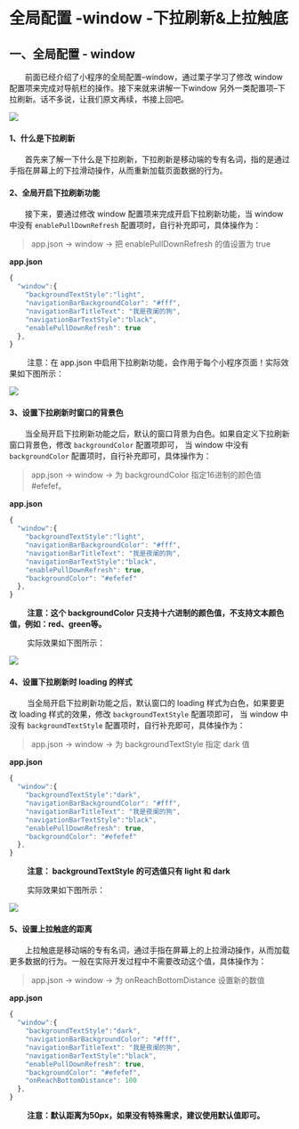# 全局配置 -window -下拉刷新&上拉触底

## 一、全局配置 - window

  前面已经介绍了小程序的全局配置–window，通过栗子学习了修改 window 配置项来完成对导航栏的操作。接下来就来讲解一下window 另外一类配置项–下拉刷新。话不多说，让我们原文再续，书接上回吧。



![](https://blogwnx-bucket.oss-cn-beijing.aliyuncs.com/img/c8bde1a1ee5e49b89554490a67e354bf.gif)

#### 1、什么是下拉刷新

  首先来了解一下什么是下拉刷新，下拉刷新是移动端的专有名词，指的是通过手指在屏幕上的下拉滑动操作，从而重新加载页面数据的行为。

#### 2、全局开启下拉刷新功能

  接下来，要通过修改 window 配置项来完成开启下拉刷新功能，当 window 中没有 `enablePullDownRefresh` 配置项时，自行补充即可，具体操作为：

> app.json -> window -> 把 enablePullDownRefresh 的值设置为 true

**app.json**

```javascript
{
  "window":{
    "backgroundTextStyle":"light",
    "navigationBarBackgroundColor": "#fff",
    "navigationBarTitleText": "我是夜阑的狗", 
    "navigationBarTextStyle":"black",
    "enablePullDownRefresh": true
  },
}
```

   注意：在 app.json 中启用下拉刷新功能，会作用于每个小程序页面！实际效果如下图所示：

![](https://blogwnx-bucket.oss-cn-beijing.aliyuncs.com/img/9c6a5226809947df91a31d0c0dcb9f3b%5B1%5D.gif)



#### 3、设置下拉刷新时窗口的背景色

  当全局开启下拉刷新功能之后，默认的窗口背景为白色。如果自定义下拉刷新窗口背景色，修改 `backgroundColor` 配置项即可， 当 window 中没有 `backgroundColor` 配置项时，自行补充即可，具体操作为：

> app.json -> window -> 为 backgroundColor 指定16进制的颜色值 #efefef。

**app.json**

```javascript
{
  "window":{
    "backgroundTextStyle":"light",
    "navigationBarBackgroundColor": "#fff",
    "navigationBarTitleText": "我是夜阑的狗", 
    "navigationBarTextStyle":"black",
    "enablePullDownRefresh": true,
    "backgroundColor": "#efefef"
  },
}
```

   **注意：这个 backgroundColor 只支持十六进制的颜色值，不支持文本颜色值，例如：red、green等。**

   实际效果如下图所示：

![](https://blogwnx-bucket.oss-cn-beijing.aliyuncs.com/img/9ce729a33f7a4496ade17cd536b731d1%5B1%5D.gif)

#### 4、设置下拉刷新时 loading 的样式

   当全局开启下拉刷新功能之后，默认窗口的 loading 样式为白色，如果要更改 loading 样式的效果，修改 `backgroundTextStyle` 配置项即可， 当 window 中没有 `backgroundTextStyle` 配置项时，自行补充即可，具体操作为：

> app.json -> window -> 为 backgroundTextStyle 指定 dark 值

**app.json**

```javascript
{
  "window":{
    "backgroundTextStyle":"dark",
    "navigationBarBackgroundColor": "#fff",
    "navigationBarTitleText": "我是夜阑的狗", 
    "navigationBarTextStyle":"black",
    "enablePullDownRefresh": true,
    "backgroundColor": "#efefef"
  },
}
```

   **注意： backgroundTextStyle 的可选值只有 light 和 dark**

   实际效果如下图所示：

![](https://blogwnx-bucket.oss-cn-beijing.aliyuncs.com/img/55965920a3974cdaa06c6206d7d716b0%5B1%5D.gif)



#### 5、设置上拉触底的距离

  上拉触底是移动端的专有名词，通过手指在屏幕上的上拉滑动操作，从而加载更多数据的行为。一般在实际开发过程中不需要改动这个值，具体操作为：

> app.json -> window -> 为 onReachBottomDistance 设置新的数值

**app.json**

```javascript
{
  "window":{
    "backgroundTextStyle":"dark",
    "navigationBarBackgroundColor": "#fff",
    "navigationBarTitleText": "我是夜阑的狗", 
    "navigationBarTextStyle":"black",
    "enablePullDownRefresh": true,
    "backgroundColor": "#efefef",
    "onReachBottomDistance": 100
  },
}
```

   **注意：默认距离为50px，如果没有特殊需求，建议使用默认值即可。**

